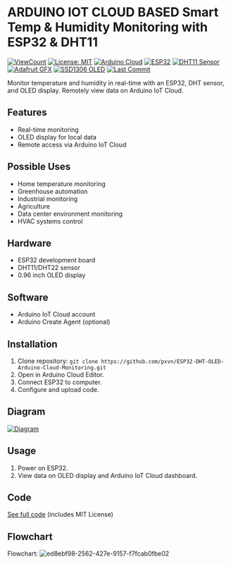 # ARDUINO IOT CLOUD BASED Smart Temp & Humidity Monitoring with ESP32 & DHT11

[![ViewCount](https://views.whatilearened.today/views/github/pxvn/ESP32-DHT-OLED-Arduino-Cloud-Monitoring.svg)](#)
[![License: MIT](https://img.shields.io/badge/License-MIT-yellow.svg)](#license)
[![Arduino Cloud](https://img.shields.io/badge/Arduino-Cloud-blue.svg)](#software-setup)
[![ESP32](https://img.shields.io/badge/ESP32-PlatformIO-blue.svg)](#hardware-required)
[![DHT11 Sensor](https://img.shields.io/badge/DHT11-Sensor-green.svg)](#hardware-required)
[![Adafruit GFX](https://img.shields.io/badge/Adafruit-GFX-orange.svg)](#software-setup)
[![SSD1306 OLED](https://img.shields.io/badge/SSD1306-OLED-yellow.svg)](#hardware-required)
[![Last Commit](https://img.shields.io/github/last-commit/pxvn/ESP32-DHT-OLED-Arduino-Cloud-Monitoring)](#)

Monitor temperature and humidity in real-time with an ESP32, DHT sensor, and OLED display. Remotely view data on Arduino IoT Cloud.

## Features

- Real-time monitoring
- OLED display for local data
- Remote access via Arduino IoT Cloud

## Possible Uses

- Home temperature monitoring
- Greenhouse automation
- Industrial monitoring
- Agriculture
- Data center environment monitoring
- HVAC systems control

## Hardware

- ESP32 development board
- DHT11/DHT22 sensor
- 0.96 inch OLED display

## Software

- Arduino IoT Cloud account
- Arduino Create Agent (optional)

## Installation

1. Clone repository: `git clone https://github.com/pxvn/ESP32-DHT-OLED-Arduino-Cloud-Monitoring.git`
2. Open in Arduino Cloud Editor.
3. Connect ESP32 to computer.
4. Configure and upload code.

## Diagram

[![Diagram](https://github.com/pxvn/ESP32-DHT-OLED-Arduino-Cloud-Monitoring/assets/161462414/aa3cfb1d-6238-46fb-a979-ecb2d0dae250)](https://wokwi.com/projects/398654689401430017)

## Usage

1. Power on ESP32.
2. View data on OLED display and Arduino IoT Cloud dashboard.

## Code

[See full code](ESP32-DHT-OLED-Arduino-Cloud-Monitoring.ino) (includes MIT License)

## Flowchart
Flowchart:
![ed8ebf98-2562-427e-9157-f7fcab0fbe02](https://github.com/pxvn/ESP32-DHT-OLED-Arduino-Cloud-Monitoring/assets/161462414/4535a39a-17eb-410d-a9f2-cb2d8e2f6788)

